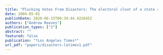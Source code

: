 ```yaml
---
title: "Plucking Votes From Disasters: The electoral clout of a state can sway presidents on aid"
date: 2004-05-01
publishDate: 2020-06-15T00:39:44.422645Z
authors: ["Andrew Reeves"]
publication_types: ["2"]
abstract: ""
featured: false
publication: "*Los Angeles Times*"
url_pdf: "papers/disasters-latimes1.pdf"
---
```


